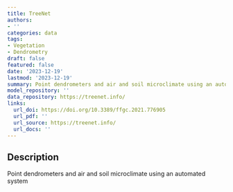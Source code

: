 ```yaml
---
title: TreeNet
authors:
- ''
categories: data
tags:
- Vegetation
- Dendrometry
draft: false
featured: false
date: '2023-12-19'
lastmod: '2023-12-19'
summary: Point dendrometers and air and soil microclimate using an automated system
model_repository: ''
data_repository: https://treenet.info/
links:
  url_doi: https://doi.org/10.3389/ffgc.2021.776905
  url_pdf: ''
  url_source: https://treenet.info/
  url_docs: ''
---
```


## Description

Point dendrometers and air and soil microclimate using an automated system

